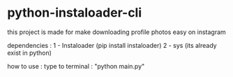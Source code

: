 # python-instaloader-cli
this project is made for make downloading profile photos easy on instagram

dependencies : 
  1 - Instaloader (pip install instaloader)
  2 - sys (its already exist in python)

  how to use : 
    type to terminal : "python main.py"

